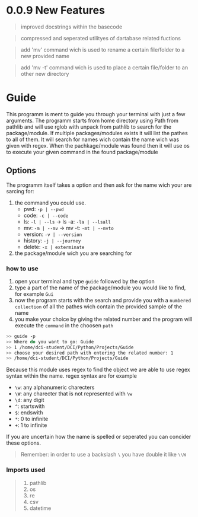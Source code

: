 # 0.0.9 New Features
> improved docstrings within the basecode

> compressed and seperated utilityes of dartabase related fuctions

> add 'mv' command wich is used to rename a certain file/folder to a new provided name

> add 'mv -t' command wich is used to place a certain file/folder to an other new directory

# Guide

This programm is ment to guide you through your terminal with just a few arguments.
The programm starts from home directory using Path from pathlib and will use rglob with unpack from pathlib to search for the package/module.
If multiple packages/modules exists it will list the pathes to all of them.
It will search for names wich contain the name wich was given with regex.
When the pachkage/module was found then it will use os to execute your given command in the found package/module

## Options

The programm itself takes a option and then ask for the name wich your are sarcing for: 
   1. the command you could use.
      - pwd: `-p | --pwd`
      - code: `-c | --code`
      - ls: `-l | --ls` -> ls -a: `-la | --lsall`
      - mv: `-m | --mv` -> mv -t: `-mt | --mvto`
      - version: `-v | --version`
      - history: `-j | --journey`
      - delete: `-x | exterminate`
   2. the package/module wich you are searching for 

### how to use 

1. open your terminal and type `guide` followed by the option
2. type a part of the name of the package/module you would like to find, for example `Gui`
3. now the program starts with the search and provide you with a `numbered collection` of all the pathes wich contain the provided sample of the name
4. you make your choice by giving the related number and the program will execute the `command` in the choosen `path`

```bash
>> guide -p
>> Where do you want to go: Guide
>> 1 /home/dci-student/DCI/Python/Projects/Guide
>> choose your desired path with entering the related number: 1
>> /home/dci-student/DCI/Python/Projects/Guide
```

Because this module uses regex to find the object we are able to use regex syntax within the name.
regex syntax are for example 
- `\w`: any alphanumeric charecters
- `\W`: any charecter that is not represented with `\w`
- `\d`: any digit
- `^`: startswith
- `$`: endswith
- `*`: 0 to infinite
- `+`: 1 to infinite

If you are uncertain how the name is spelled or seperated you can concider these options.
> Remember: in order to use a backslash `\` you have double it like `\\W`

### Imports used

> 1. pathlib
> 2. os
> 3. re
> 4. csv
> 5. datetime
